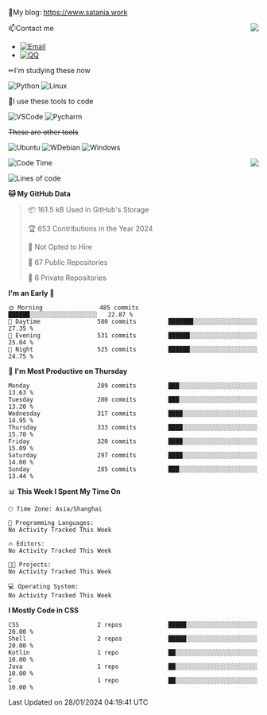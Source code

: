 📰My blog: https://www.satania.work

<img align="right" src="https://github-readme-stats.vercel.app/api/top-langs/?username=Katriell"/>

📫Contact me

* [![Email](https://img.shields.io/badge/Email-Iris@satania.work-1?style=social&logoColor=fff)](mailto:Iris@satania.work)
* [![QQ](https://img.shields.io/badge/QQ-2088839458-1?style=social&logoColor=fff)](tencent://AddContact/?fromId=45&fromSubId=1&subcmd=all&uin=2088839458&website=www.oicqzone.com)

✏I'm studying these now

![Python](https://img.shields.io/badge/-Python-blue?style=flat-square&logo=Python&logoColor=fff)
![Linux](https://img.shields.io/badge/-Linux-black?style=flat-square&logo=Linux&logoColor=fff)

🔨I use these tools to code

![VSCode](https://img.shields.io/badge/-VSCode-blue?style=flat-square&logo=visualstudiocode&logoColor=fff)
![Pycharm](https://img.shields.io/badge/-Pycharm-green?style=flat-square&logo=pycharm&logoColor=fff)

 ~~These are other tools~~

![Ubuntu](https://img.shields.io/badge/-Ubuntu-orange?style=flat-square&logo=Ubuntu&logoColor=fff)
![WDebian](https://img.shields.io/badge/-Debian-blue?style=flat-square&logo=Debian&logoColor=fff)
![Windows](https://img.shields.io/badge/-Windows-blue?style=flat-square&logo=Windows&logoColor=fff)


<img align="right" src="https://github-readme-stats-beta-amber-44.vercel.app/api?username=Katriell&show_icons=true&role=OWNER,ORGANIZATION_MEMBER,COLLABORATOR&locale=zh-my"/>

<!--START_SECTION:waka-->
![Code Time](http://img.shields.io/badge/Code%20Time-20%20mins-blue)

![Lines of code](https://img.shields.io/badge/From%20Hello%20World%20I%27ve%20Written-5.5%20thousand%20lines%20of%20code-blue)

**🐱 My GitHub Data** 

> 📦 161.5 kB Used in GitHub's Storage 
 > 
> 🏆 653 Contributions in the Year 2024
 > 
> 🚫 Not Opted to Hire
 > 
> 📜 67 Public Repositories 
 > 
> 🔑 6 Private Repositories 
 > 
**I'm an Early 🐤** 

```text
🌞 Morning                485 commits         ██████░░░░░░░░░░░░░░░░░░░   22.87 % 
🌆 Daytime                580 commits         ███████░░░░░░░░░░░░░░░░░░   27.35 % 
🌃 Evening                531 commits         ██████░░░░░░░░░░░░░░░░░░░   25.04 % 
🌙 Night                  525 commits         ██████░░░░░░░░░░░░░░░░░░░   24.75 % 
```
📅 **I'm Most Productive on Thursday** 

```text
Monday                   289 commits         ███░░░░░░░░░░░░░░░░░░░░░░   13.63 % 
Tuesday                  280 commits         ███░░░░░░░░░░░░░░░░░░░░░░   13.20 % 
Wednesday                317 commits         ████░░░░░░░░░░░░░░░░░░░░░   14.95 % 
Thursday                 333 commits         ████░░░░░░░░░░░░░░░░░░░░░   15.70 % 
Friday                   320 commits         ████░░░░░░░░░░░░░░░░░░░░░   15.09 % 
Saturday                 297 commits         ████░░░░░░░░░░░░░░░░░░░░░   14.00 % 
Sunday                   285 commits         ███░░░░░░░░░░░░░░░░░░░░░░   13.44 % 
```


📊 **This Week I Spent My Time On** 

```text
🕑︎ Time Zone: Asia/Shanghai

💬 Programming Languages: 
No Activity Tracked This Week

🔥 Editors: 
No Activity Tracked This Week

🐱‍💻 Projects: 
No Activity Tracked This Week

💻 Operating System: 
No Activity Tracked This Week
```

**I Mostly Code in CSS** 

```text
CSS                      2 repos             █████░░░░░░░░░░░░░░░░░░░░   20.00 % 
Shell                    2 repos             █████░░░░░░░░░░░░░░░░░░░░   20.00 % 
Kotlin                   1 repo              ██░░░░░░░░░░░░░░░░░░░░░░░   10.00 % 
Java                     1 repo              ██░░░░░░░░░░░░░░░░░░░░░░░   10.00 % 
C                        1 repo              ██░░░░░░░░░░░░░░░░░░░░░░░   10.00 % 
```




 Last Updated on 28/01/2024 04:19:41 UTC
<!--END_SECTION:waka-->
